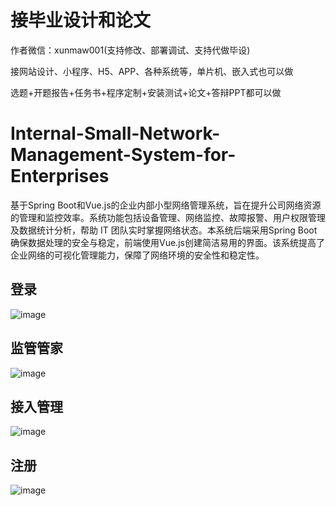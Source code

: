 # 接毕业设计和论文
作者微信：xunmaw001(支持修改、部署调试、支持代做毕设)

接网站设计、小程序、H5、APP、各种系统等，单片机、嵌入式也可以做

选题+开题报告+任务书+程序定制+安装测试+论文+答辩PPT都可以做
# Internal-Small-Network-Management-System-for-Enterprises
基于Spring Boot和Vue.js的企业内部小型网络管理系统，旨在提升公司网络资源的管理和监控效率。系统功能包括设备管理、网络监控、故障报警、用户权限管理及数据统计分析，帮助 IT 团队实时掌握网络状态。本系统后端采用Spring Boot确保数据处理的安全与稳定，前端使用Vue.js创建简洁易用的界面。该系统提高了企业网络的可视化管理能力，保障了网络环境的安全性和稳定性。
## 登录
![image](https://github.com/user-attachments/assets/16f738bc-12ff-4c74-b89a-1e7aa19fc2d9)
## 监管管家
![image](https://github.com/user-attachments/assets/42a51636-b79a-4df7-b2e7-f7e07c0ea29f)
## 接入管理
![image](https://github.com/user-attachments/assets/1af0d4dc-f33d-47ff-9682-a35687fe9151)
## 注册
![image](https://github.com/user-attachments/assets/ac59bc54-0e61-480b-8b0a-835349b926af)
